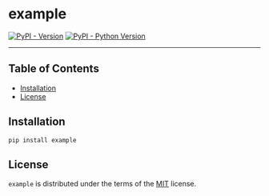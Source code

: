 # example

[![PyPI - Version](https://img.shields.io/pypi/v/example.svg)](https://pypi.org/project/example)
[![PyPI - Python Version](https://img.shields.io/pypi/pyversions/example.svg)](https://pypi.org/project/example)

-----

## Table of Contents

- [Installation](#installation)
- [License](#license)

## Installation

```console
pip install example
```

## License

`example` is distributed under the terms of the [MIT](https://spdx.org/licenses/MIT.html) license.
